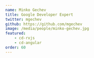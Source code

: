 ```yaml
---
name: Minko Gechev
title: Google Developer Expert
twitter: mgechev
github: https://github.com/mgechev
image: /media/people/minko-gechev.jpg
featured: 
    - cd-rxjs
    - cd-angular
order: 60
---
```

